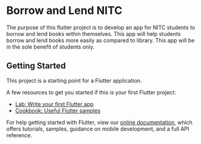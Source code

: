 # Borrow and Lend NITC

The purpose of this flutter project is to develop an app for NITC students to borrow and lend books within
themselves. This app will help students borrow and lend books more easily as compared to library.
This app will be in the sole benefit of students only.

## Getting Started

This project is a starting point for a Flutter application.

A few resources to get you started if this is your first Flutter project:

- [Lab: Write your first Flutter app](https://flutter.dev/docs/get-started/codelab)
- [Cookbook: Useful Flutter samples](https://flutter.dev/docs/cookbook)

For help getting started with Flutter, view our
[online documentation](https://flutter.dev/docs), which offers tutorials,
samples, guidance on mobile development, and a full API reference.
